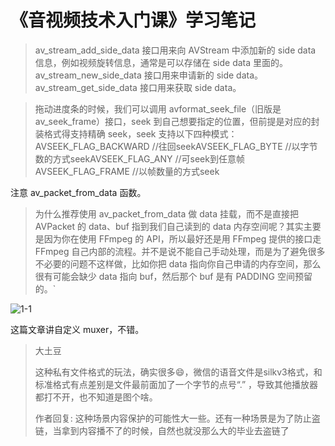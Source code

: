 # 《音视频技术入门课》学习笔记



> av_stream_add_side_data 接口用来向 AVStream 中添加新的 side data 信息，例如视频旋转信息，通常是可以存储在 side data 里面的。av_stream_new_side_data 接口用来申请新的 side data。av_stream_get_side_data 接口用来获取 side data。



> 拖动进度条的时候，我们可以调用 avformat_seek_file（旧版是 av_seek_frame）接口，seek 到自己想要指定的位置，但前提是对应的封装格式得支持精确 seek，seek 支持以下四种模式：
> AVSEEK_FLAG_BACKWARD //往回seekAVSEEK_FLAG_BYTE //以字节数的方式seekAVSEEK_FLAG_ANY //可seek到任意帧AVSEEK_FLAG_FRAME //以帧数量的方式seek



注意 av_packet_from_data 函数。

> 为什么推荐使用 av_packet_from_data 做 data 挂载，而不是直接把 AVPacket 的 data、buf 指到我们自己读到的 data 内存空间呢？其实主要是因为你在使用 FFmpeg 的 API，所以最好还是用 FFmpeg 提供的接口走 FFmpeg 自己内部的流程。并不是说不能自己手动处理，而是为了避免很多不必要的问题不这样做，比如你把 data 指向你自己申请的内存空间，那么很有可能会缺少 data 指向 buf，然后那个 buf 是有 PADDING 空间预留的。`





![1-1](D:\0-博客\学习笔记\《音视频技术入门课-快手刘歧》\1-1.png)





这篇文章讲自定义 muxer，不错。



> 大土豆
>
> 这种私有文件格式的玩法，确实很多😄，微信的语音文件是silkv3格式，和标准格式有点差别是文件最前面加了一个字节的点号“.” ，导致其他播放器都打不开，也不知道是图个啥。
>
> 作者回复: 这种场景内容保护的可能性大一些。还有一种场景是为了防止盗链，当拿到内容播不了的时候，自然也就没那么大的毕业去盗链了
